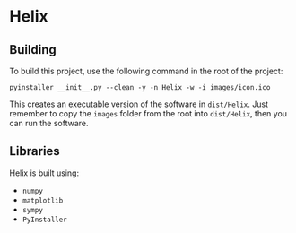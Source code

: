 # Helix

## Building

To build this project, use the following command in the root of the project:

`pyinstaller __init__.py --clean -y -n Helix -w -i images/icon.ico`

This creates an executable version of the software in `dist/Helix`. Just remember to copy the `images` folder from the root into `dist/Helix`, then you can run the software.

## Libraries

Helix is built using:

- `numpy`
- `matplotlib`
- `sympy`
- `PyInstaller`
